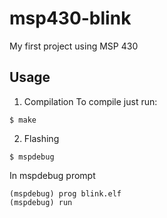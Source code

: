 # msp430-blink
My first project using MSP 430

## Usage

1. Compilation
To compile just run:
```
$ make
```

2. Flashing
``` 
$ mspdebug 
```

In mspdebug prompt
```
(mspdebug) prog blink.elf
(mspdebug) run
```